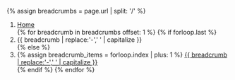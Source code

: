 {% assign breadcrumbs = page.url | split: '/' %}
<nav class="usa-breadcrumb 
{% if page.breadcrumbWrapping == true %} 
  usa-breadcrumb--wrap 
{% endif %}
{% if page.header %}
  blue_bg
{% endif %}" 
aria-label="Breadcrumbs,,">
  <ol class="usa-breadcrumb__list">
    <li class="usa-breadcrumb__list-item"> 
      <a href="/" class="usa-breadcrumb__link">
        <span>Home</span>
      </a>
    </li>
    {% for breadcrumb in breadcrumbs offset: 1  %}
      {% if forloop.last %}
        <li class="usa-breadcrumb__list-item current_page" aria-current="page">
          <span>
            {{ breadcrumb | replace:'-',' ' | capitalize }}
          </span>
        </li>
      {% else %}
        <li class="usa-breadcrumb__list-item">
          {% assign breadcrumb_items = forloop.index | plus: 1 %}
          <a href="{% for breadcrumb in breadcrumbs limit: breadcrumb_items %}{{ breadcrumb | append: '/' }}{% endfor %}" 
            class="usa-breadcrumb__link">
              <span>{{ breadcrumb | replace:'-',' ' | capitalize }}</span>
          </a>
        </li>
      {% endif %}
    {% endfor %}
  </ol>
</nav>